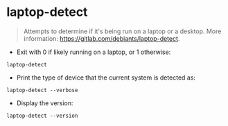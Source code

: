 # laptop-detect

> Attempts to determine if it's being run on a laptop or a desktop.
> More information: <https://gitlab.com/debiants/laptop-detect>.

- Exit with 0 if likely running on a laptop, or 1 otherwise:

`laptop-detect`

- Print the type of device that the current system is detected as:

`laptop-detect --verbose`

- Display the version:

`laptop-detect --version`
